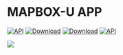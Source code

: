 # MAPBOX-U APP
[![API](https://img.shields.io/badge/API-15%2B-brightgreen.svg?style=flat)](https://android-arsenal.com/api?level=15)
[![Download](https://img.shields.io/badge/Kotlin-1.3.21-brightgreen.svg?style=flat&logo=kotlin)](https://kotlinlang.org/docs/reference/whatsnew13.html)
[![Download](https://img.shields.io/badge/Gradle-4.10.1-brightgreen.svg?style=flat&logo=android)](https://services.gradle.org/distributions/gradle-4.10.1-all.zip)
[![API](https://img.shields.io/badge/J%C3%A9luchu-1.0.0-blue.svg?style=flat&logo=ello)](https://play.google.com/store/apps/dev?id=7449422814338081261&hl=es_ES)

![](https://github.com/Jeluchu/mapboxU/tree/master/screenshots/mapboxu.png)
